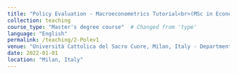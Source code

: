 ```yaml
---
title: "Policy Evaluation - Macroeconometrics Tutorial<br>(MSc in Economics)"
collection: teaching
course_type: "Master's degree course"  # Changed from 'type'
language: "English"
permalink: /teaching/2-Polev1
venue: "Università Cattolica del Sacro Cuore, Milan, Italy - Department of Economics and Finance"
date: 2022-01-01
location: "Milan, Italy"
---
```



